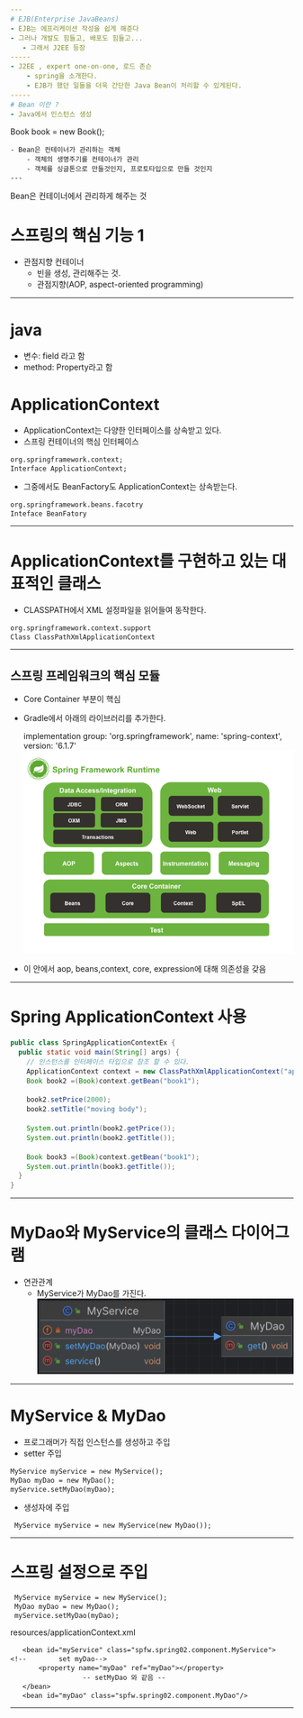 ```yaml
---
# EJB(Enterprise JavaBeans)
- EJB는 에프리케이션 작성을 쉽게 해준다
- 그러나 개발도 힘들고, 배포도 힘들고...
   - 그래서 J2EE 등장
-----
- J2EE , expert one-on-one, 로드 존슨
    - spring을 소개한다.
    - EJB가 했던 일들을 더욱 간단한 Java Bean이 처리할 수 있게된다.
-----
# Bean 이란 ?
- Java에서 인스턴스 생성
```
 Book book = new Book();
```
- Bean은 컨테이너가 관리하는 객체
    - 객체의 생명주기를 컨테이너가 관리
    - 객체를 싱글톤으로 만들것인지, 프로토타입으로 만들 것인지
---
```

Bean은 컨테이너에서 관리하게 해주는 것
# 스프링의 핵심 기능 1
- 관점지향 컨테이너
    - 빈을 생성, 관리해주는 것.
    - 관점지향(AOP, aspect-oriented programming)
---
# java
 - 변수: field 라고 함
 - method: Property라고 함

# ApplicationContext
- ApplicationContext는 다양한 인터페이스를 상속받고 있다.
- 스프링 컨테이너의 핵심 인터페이스
```
org.springframework.context;
Interface ApplicationContext;
```
- 그중에서도 BeanFactory도 ApplicationContext는 상속받는다.
```
org.springframework.beans.facotry 
Inteface BeanFatory
```
---
# ApplicationContext를 구현하고 있는 대표적인 클래스
- CLASSPATH에서 XML 설정파일을 읽어들여 동작한다.
```
org.springframework.context.support
Class ClassPathXmlApplicationContext
```
---
## 스프링 프레임워크의 핵심 모듈
- Core Container 부분이 핵심
- Gradle에서 아래의 라이브러리를 추가한다.

  implementation group: 'org.springframework', name: 'spring-context', version: '6.1.7'
![img_6.png](img_6.png)
- 이 안에서 aop, beans,context, core, expression에 대해 의존성을 갖음
---
# Spring ApplicationContext 사용
```Java
public class SpringApplicationContextEx {
  public static void main(String[] args) {
    // 인스턴스를 인터페이스 타입으로 참조 할 수 있다.
    ApplicationContext context = new ClassPathXmlApplicationContext("applicationContext.xml");
    Book book2 =(Book)context.getBean("book1");

    book2.setPrice(2000);
    book2.setTitle("moving body");

    System.out.println(book2.getPrice());
    System.out.println(book2.getTitle());

    Book book3 =(Book)context.getBean("book1");
    System.out.println(book3.getTitle());
  }
}
```
---
# MyDao와 MyService의 클래스 다이어그램
- 연관관계
  - MyService가 MyDao를 가진다.
![img_5.png](img_5.png)
---
# MyService & MyDao
- 프로그래머가 직접 인스턴스를 생성하고 주입
- setter 주입
```
MyService myService = new MyService();
MyDao myDao = new MyDao();
myService.setMyDao(myDao);
```
- 생성자에 주입
```
 MyService myService = new MyService(new MyDao());
```
---
# 스프링 설정으로 주입
```
 MyService myService = new MyService();
 MyDao myDao = new MyDao();
 myService.setMyDao(myDao);
```
resources/applicationContext.xml

```
   <bean id="myService" class="spfw.spring02.component.MyService">
<!--        set myDao-->
       <property name="myDao" ref="myDao"></property>
                  -- setMyDao 와 같음 --
   </bean>
   <bean id="myDao" class="spfw.spring02.component.MyDao"/>
```
---